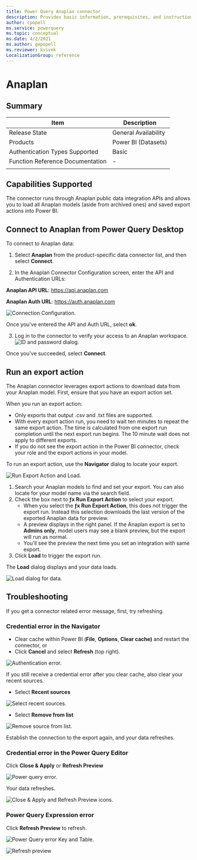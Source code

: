 ```yaml
---
title: Power Query Anaplan connector
description: Provides basic information, prerequisites, and instructions on how to connect to your Anaplan data, as well as troubleshooting tips.
author: cpopell
ms.service: powerquery
ms.topic: conceptual
ms.date: 4/2/2021
ms.author: gepopell
ms.reviewer: kvivek
LocalizationGroup: reference
---
```


# Anaplan

## Summary

| Item | Description |
| ---- | ----------- |
| Release State | General Availability |
| Products | Power BI (Datasets)|
| Authentication Types Supported | Basic |
| Function Reference Documentation | - |
| | |

## Capabilities Supported

The connector runs through Anaplan public data integration APIs and allows you to load all Anaplan models (aside from archived ones) and saved export actions into Power BI.

## Connect to Anaplan from Power Query Desktop

To connect to Anaplan data:

1. Select **Anaplan** from the product-specific data connector list, and then select **Connect**.

2. In the Anaplan Connector Configuration screen, enter the API and Authentication URLs:
  
  **Anaplan API URL**:  https://api.anaplan.com

  **Anaplan Auth URL**: https://auth.anaplan.com

  ![Connection Configuration.](media/anaplan/connection-configuration.png)

  Once you've entered the API and Auth URL, select **ok**.

3. Log in to the connector to verify your access to an Anaplan workspace. 
  ![ID and password dialog.](media/anaplan/Your-id.png)
  
  Once you've succeeded, select **Connect**.

## Run an export action

The Anaplan connector leverages export actions to download data from your Anaplan model. First, ensure that you have an export action set.

When you run an export action:

*   Only exports that output .csv and .txt files are supported.
*   With every export action run, you need to wait ten minutes to repeat the same export action. The time is calculated from one export run completion until the next export run begins. The 10 minute wait does not apply to different exports.
*   If you do not see the export action in the Power BI connector, check your role and the export actions in your model.

To run an export action, use the **Navigator** dialog to locate your export.

![Run Export Action and Load.](media/anaplan/Export-load.png)

1.  Search your Anaplan models to find and set your export. You can also locate for your model name via the search field.
2.  Check the box next to **ƒx Run Export Action** to select your export.
    *   When you select the **ƒx Run Export Action**, this does not trigger the export run. Instead this selection downloads the last version of the exported Anaplan data for preview.
    *   A preview displays in the right panel. If the Anaplan export is set to **Admins only**, model users may see a blank preview, but the export will run as normal. 
    *   You'll see the preview the next time you set an integration with same export. 
3.  Click **Load** to trigger the export run.

The **Load** dialog displays and your data loads. 

![Load dialog for data.](media/anaplan/Data-load-dialog.png)

## Troubleshooting

If you get a connector related error message, first, try refreshing.

### Credential error in the Navigator

  *   Clear cache within Power BI (**File**, **Options**, **Clear cache)** and restart the connector, or
  *   Click **Cancel** and select **Refresh** (top right).

![Authentication error.](media/anaplan/auth-cred-error.2.png)

If you still receive a credential error after you clear cache, also clear your recent sources. 

 *   Select **Recent sources**

![Select recent sources.](media/anaplan/Recent-sources-1.png)

  *  Select **Remove from list**

![Remove source from list.](media/anaplan/Recent-sources-2.png)

Establish the connection to the export again, and your data refreshes.


### Credential error in the Power Query Editor

Click **Close & Apply** or **Refresh Preview**

![Power query error.](media/anaplan/Power-query-error.png)

Your data refreshes.

![Close & Apply and Refresh Preview icons.](media/anaplan/Power-query-solution.png)


### Power Query Expression error

Click **Refresh Preview** to refresh.

![Power Query error Key and Table.](media/anaplan/Expression-error.png)

![Refresh preview](media/anaplan/Refresh-preview.png)
